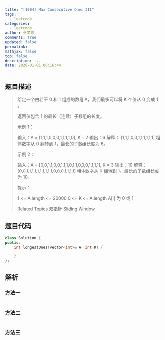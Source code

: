```yaml
---
title: "[1004] Max Consecutive Ones III"
tags:
  - leetcode
categories:
  - leetcode
author: 张学志
comments: true
updated: false
permalink:
mathjax: false
top: false
description: ...
date: 2020-01-01 00:16:44
---
```


## 题目描述

> 给定一个由若干 0 和 1 组成的数组 A，我们最多可以将 K 个值从 0 变成 1 。 
> 
> 返回仅包含 1 的最长（连续）子数组的长度。 
> 
> 
> 
> 示例 1： 
> 
> 输入：A = [1,1,1,0,0,0,1,1,1,1,0], K = 2
> 输出：6
> 解释： 
> [1,1,1,0,0,1,1,1,1,1,1]
> 粗体数字从 0 翻转到 1，最长的子数组长度为 6。 
> 
> 示例 2： 
> 
> 输入：A = [0,0,1,1,0,0,1,1,1,0,1,1,0,0,0,1,1,1,1], K = 3
> 输出：10
> 解释：
> [0,0,1,1,1,1,1,1,1,1,1,1,0,0,0,1,1,1,1]
> 粗体数字从 0 翻转到 1，最长的子数组长度为 10。 
> 
> 
> 
> 提示： 
> 
> 
> 1 <= A.length <= 20000 
> 0 <= K <= A.length 
> A[i] 为 0 或 1 
> 
> Related Topics 双指针 Sliding Window

## 题目代码

```cpp
class Solution {
public:
    int longestOnes(vector<int>& A, int K) {
        
    }
};
```

## 解析

### 方法一

```cpp

```

### 方法二

```cpp

```

### 方法三

```cpp

```

